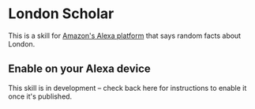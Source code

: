 # London Scholar

This is a skill for [Amazon's Alexa platform](http://alexa.amazon.com/) that says random facts about London.

## Enable on your Alexa device

This skill is in development – check back here for instructions to enable it once it's published.

